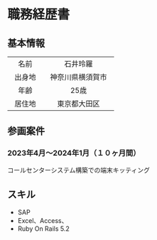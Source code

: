 # 職務経歴書
## 基本情報

|  |  |
| :---: | :---------------: |
| 名前 | 石井玲羅 |
| 出身地　| 神奈川県横須賀市　|
| 年齢 | 25歳　|
| 居住地　| 東京都大田区　|

## 参画案件
### 2023年4月〜2024年1月（１０ヶ月間）
コールセンターシステム構築での端末キッティング





## スキル
- SAP
- Excel、Access、
- Ruby On Rails 5.2




